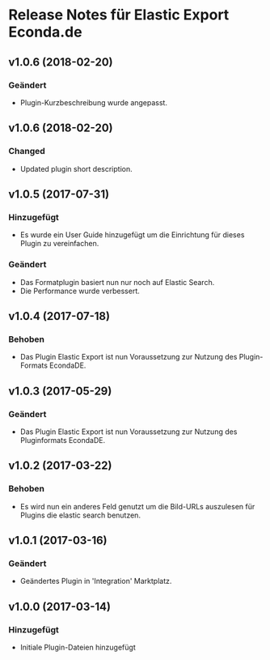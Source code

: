 # Release Notes für Elastic Export Econda.de

## v1.0.6 (2018-02-20)

### Geändert
- Plugin-Kurzbeschreibung wurde angepasst.

## v1.0.6 (2018-02-20)

### Changed
- Updated plugin short description.

## v1.0.5 (2017-07-31)

### Hinzugefügt
- Es wurde ein User Guide hinzugefügt um die Einrichtung für dieses Plugin zu vereinfachen.

### Geändert
- Das Formatplugin basiert nun nur noch auf Elastic Search.
- Die Performance wurde verbessert.

## v1.0.4 (2017-07-18)

### Behoben
- Das Plugin Elastic Export ist nun Voraussetzung zur Nutzung des Plugin-Formats EcondaDE.

## v1.0.3 (2017-05-29)

### Geändert
- Das Plugin Elastic Export ist nun Voraussetzung zur Nutzung des Pluginformats EcondaDE.

## v1.0.2 (2017-03-22)

### Behoben
- Es wird nun ein anderes Feld genutzt um die Bild-URLs auszulesen für Plugins die elastic search benutzen.

## v1.0.1 (2017-03-16)

### Geändert
- Geändertes Plugin in 'Integration' Marktplatz.

## v1.0.0 (2017-03-14)

### Hinzugefügt
- Initiale Plugin-Dateien hinzugefügt
